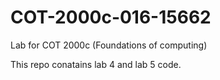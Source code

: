 # COT-2000c-016-15662
Lab for COT 2000c (Foundations of computing)


This repo conatains lab 4 and lab 5 code.
